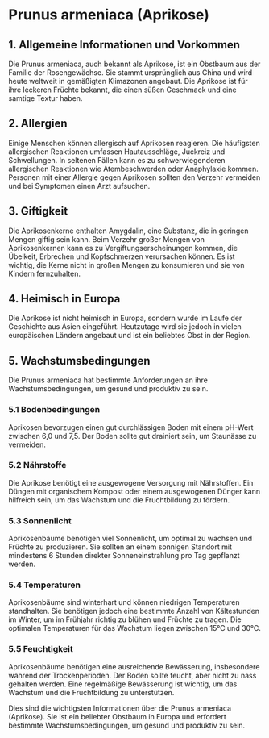 # Prunus armeniaca (Aprikose)

## 1. Allgemeine Informationen und Vorkommen
Die Prunus armeniaca, auch bekannt als Aprikose, ist ein Obstbaum aus der Familie der Rosengewächse. Sie stammt ursprünglich aus China und wird heute weltweit in gemäßigten Klimazonen angebaut. Die Aprikose ist für ihre leckeren Früchte bekannt, die einen süßen Geschmack und eine samtige Textur haben.

## 2. Allergien
Einige Menschen können allergisch auf Aprikosen reagieren. Die häufigsten allergischen Reaktionen umfassen Hautausschläge, Juckreiz und Schwellungen. In seltenen Fällen kann es zu schwerwiegenderen allergischen Reaktionen wie Atembeschwerden oder Anaphylaxie kommen. Personen mit einer Allergie gegen Aprikosen sollten den Verzehr vermeiden und bei Symptomen einen Arzt aufsuchen.

## 3. Giftigkeit
Die Aprikosenkerne enthalten Amygdalin, eine Substanz, die in geringen Mengen giftig sein kann. Beim Verzehr großer Mengen von Aprikosenkernen kann es zu Vergiftungserscheinungen kommen, die Übelkeit, Erbrechen und Kopfschmerzen verursachen können. Es ist wichtig, die Kerne nicht in großen Mengen zu konsumieren und sie von Kindern fernzuhalten.

## 4. Heimisch in Europa
Die Aprikose ist nicht heimisch in Europa, sondern wurde im Laufe der Geschichte aus Asien eingeführt. Heutzutage wird sie jedoch in vielen europäischen Ländern angebaut und ist ein beliebtes Obst in der Region.

## 5. Wachstumsbedingungen
Die Prunus armeniaca hat bestimmte Anforderungen an ihre Wachstumsbedingungen, um gesund und produktiv zu sein.

### 5.1 Bodenbedingungen
Aprikosen bevorzugen einen gut durchlässigen Boden mit einem pH-Wert zwischen 6,0 und 7,5. Der Boden sollte gut drainiert sein, um Staunässe zu vermeiden.

### 5.2 Nährstoffe
Die Aprikose benötigt eine ausgewogene Versorgung mit Nährstoffen. Ein Düngen mit organischem Kompost oder einem ausgewogenen Dünger kann hilfreich sein, um das Wachstum und die Fruchtbildung zu fördern.

### 5.3 Sonnenlicht
Aprikosenbäume benötigen viel Sonnenlicht, um optimal zu wachsen und Früchte zu produzieren. Sie sollten an einem sonnigen Standort mit mindestens 6 Stunden direkter Sonneneinstrahlung pro Tag gepflanzt werden.

### 5.4 Temperaturen
Aprikosenbäume sind winterhart und können niedrigen Temperaturen standhalten. Sie benötigen jedoch eine bestimmte Anzahl von Kältestunden im Winter, um im Frühjahr richtig zu blühen und Früchte zu tragen. Die optimalen Temperaturen für das Wachstum liegen zwischen 15°C und 30°C.

### 5.5 Feuchtigkeit
Aprikosenbäume benötigen eine ausreichende Bewässerung, insbesondere während der Trockenperioden. Der Boden sollte feucht, aber nicht zu nass gehalten werden. Eine regelmäßige Bewässerung ist wichtig, um das Wachstum und die Fruchtbildung zu unterstützen.

Dies sind die wichtigsten Informationen über die Prunus armeniaca (Aprikose). Sie ist ein beliebter Obstbaum in Europa und erfordert bestimmte Wachstumsbedingungen, um gesund und produktiv zu sein.
